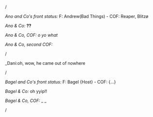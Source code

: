 /

*Ano and Co's front status:* F: Andrew(Bad Things)  - COF: Reaper, Blitzø

_Ano & Co:_ **??**

_Ano & Co, COF:_ _o yo what_

_Ano & Co, second COF:_ 

/

_Dani:oh, wow, he came out of nowhere

/

*Bagel and Co's front status:* F: Bagel {Host} - COF: {...}

_Bagel & Co:_ oh yyip!!

_Bagel & Co, COF:_ _ _

/
